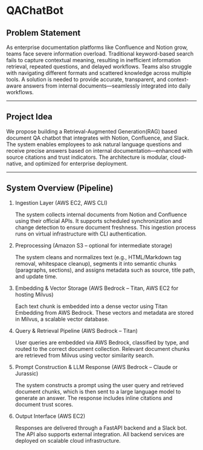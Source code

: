 # QAChatBot

## Problem Statement

As enterprise documentation platforms like Confluence and Notion grow, teams face severe information overload. Traditional keyword-based search fails to capture contextual meaning, resulting in inefficient information retrieval, repeated questions, and delayed workflows. Teams also struggle with navigating different formats and scattered knowledge across multiple tools.
A solution is needed to provide accurate, transparent, and context-aware answers from internal documents—seamlessly integrated into daily workflows.

---

## Project Idea

We propose building a Retrieval-Augmented Generation(RAG) based document QA chatbot that integrates with Notion, Confluence, and Slack. The system enables employees to ask natural language questions and receive precise answers based on internal documentation—enhanced with source citations and trust indicators. The architecture is modular, cloud-native, and optimized for enterprise deployment.

---

## System Overview (Pipeline)

1. Ingestion Layer (AWS EC2, AWS CLI)

    The system collects internal documents from Notion and Confluence using their official APIs. It supports scheduled synchronization and change detection to ensure document freshness. This ingestion process runs on virtual infrastructure with CLI authentication.

2. Preprocessing (Amazon S3 – optional for intermediate storage)

    The system cleans and normalizes text (e.g., HTML/Markdown tag removal, whitespace cleanup), segments it into semantic chunks (paragraphs, sections), and assigns metadata such as source, title path, and update time.

3. Embedding & Vector Storage (AWS Bedrock – Titan, AWS EC2 for hosting Milvus)

    Each text chunk is embedded into a dense vector using Titan Embedding from AWS Bedrock. These vectors and metadata are stored in Milvus, a scalable vector database.

4. Query & Retrieval Pipeline (AWS Bedrock – Titan)

    User queries are embedded via AWS Bedrock, classified by type, and routed to the correct document collection. Relevant document chunks are retrieved from Milvus using vector similarity search.

5. Prompt Construction & LLM Response (AWS Bedrock – Claude or Jurassic)

    The system constructs a prompt using the user query and retrieved document chunks, which is then sent to a large language model to generate an answer. The response includes inline citations and document trust scores.

6. Output Interface (AWS EC2)

    Responses are delivered through a FastAPI backend and a Slack bot. The API also supports external integration. All backend services are deployed on scalable cloud infrastructure.
